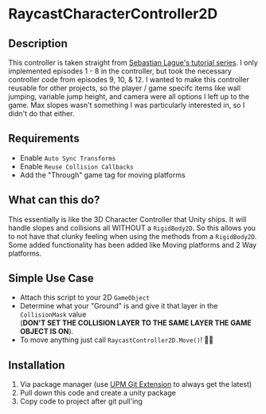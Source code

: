 # RaycastCharacterController2D

## Description
This controller is taken straight from [Sebastian Lague's tutorial series](https://youtube.com/playlist?list=PLFt_AvWsXl0f0hqURlhyIoAabKPgRsqjz). I only implemented episodes 1 - 8 in the controller, but took the necessary controller code from episodes 9, 10, & 12. I wanted to make this controller reusable for other projects, so the player / game specifc items like wall jumping, variable jump height, and camera were all options I left up to the game. Max slopes wasn't something I was particularly interested in, so I didn't do that either.

## Requirements
- Enable `Auto Sync Transforms`
- Enable `Reuse Collision Callbacks`
- Add the "Through" game tag for moving platforms

## What can this do?
This essentially is like the 3D Character Controller that Unity ships. It will handle slopes and collisions all WITHOUT a `RigidBody2D`. So this allows you to not have that clunky feeling when using the methods from a `RigidBody2D`. Some added functionality has been added like Moving platforms and 2 Way platforms. 

## Simple Use Case
- Attach this script to your 2D `GameObject`
- Determine what your "Ground" is and give it that layer in the `CollisionMask` value <br/>(**__DON'T SET THE COLLISION LAYER TO THE SAME LAYER THE GAME OBJECT IS ON__**).
- To move anything just call `RaycastController2D.Move()`! 👏🏿

## Installation
1. Via package manager (use [UPM Git Extension](https://github.com/mob-sakai/UpmGitExtension) to always get the latest)
2. Pull down this code and create a unity package
3. Copy code to project after git pull'ing
